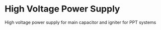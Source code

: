 # High Voltage Power Supply
High voltage power supply for main capacitor and igniter for PPT systems
